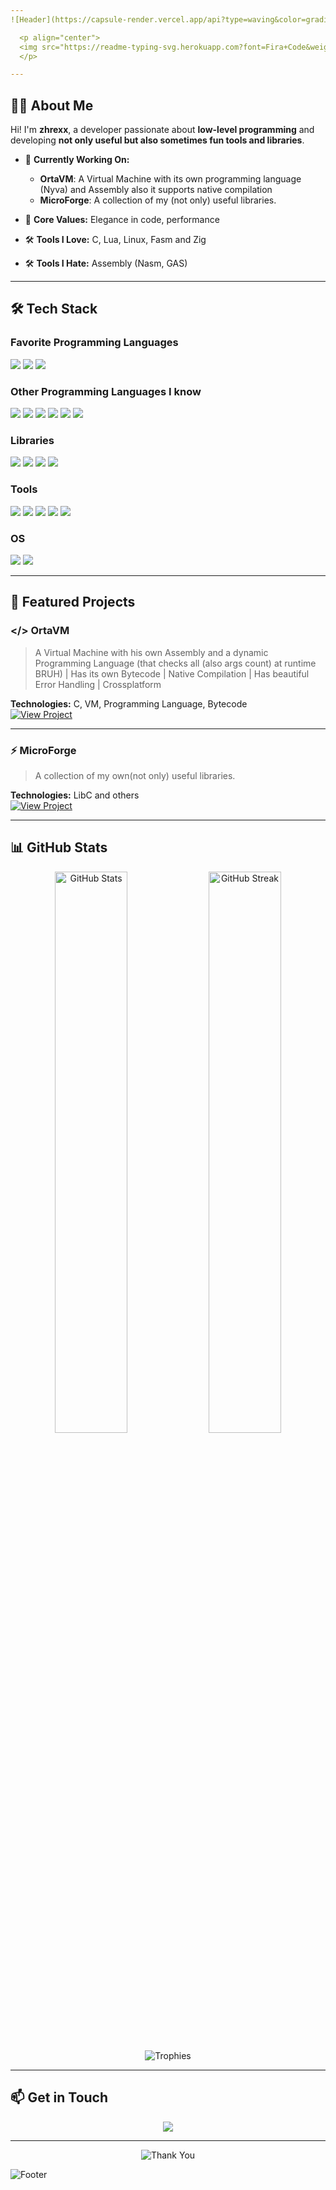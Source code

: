```yaml
---
![Header](https://capsule-render.vercel.app/api?type=waving&color=gradient&height=250&section=header&text=Welcome!&fontSize=60&fontColor=ffffff&animation=fadeIn&desc=Creative+Coder+%7C+Open-Source+Enthusiast&descAlignY=65&descAlign=50)

  <p align="center">
  <img src="https://readme-typing-svg.herokuapp.com?font=Fira+Code&weight=600&size=24&duration=4000&pause=800&color=F75C7E&center=true&vCenter=true&width=500&height=50&lines=Passionate+about+Innovation;Building+Custom+Solutions;Welcome+to+my+GitHub!" alt="Typing SVG">
  </p>

---
```


## 👨‍💻 About Me
Hi! I'm **zhrexx**, a developer passionate about **low-level programming** and developing **not only useful but also sometimes fun tools and libraries**.

- 🔧 **Currently Working On:**
  - **OrtaVM**: A Virtual Machine with its own programming language (Nyva) and Assembly also it supports native compilation
  - **MicroForge**: A collection of my (not only) useful libraries.

- 🌟 **Core Values:** Elegance in code, performance
- 🛠️ **Tools I Love:** C, Lua, Linux, Fasm and Zig
- 🛠️ **Tools I Hate:** Assembly (Nasm, GAS) 

---

## 🛠️ Tech Stack
### Favorite Programming Languages
<a href="https://en.wikipedia.org/wiki/C_(programming_language)"><img src="https://img.shields.io/badge/-C-00599C?style=for-the-badge&logo=c&logoColor=white" /></a>
<a href="https://en.wikipedia.org/wiki/Lua"><img src="https://img.shields.io/badge/-Lua-314572?style=for-the-badge&logo=lua&logoColor=white" /></a>
<a href="https://en.wikipedia.org/wiki/Zig"><img src="https://img.shields.io/badge/-Zig-760123?style=for-the-badge&logo=zig&logoColor=white" /></a>


### Other Programming Languages I know
<a href="https://en.wikipedia.org/wiki/Rust_(programming_language)"><img src="https://img.shields.io/badge/-Rust-000000?style=for-the-badge&logo=rust&logoColor=white" /></a>
<a href="https://en.wikipedia.org/wiki/Python_(programming_language)"><img src="https://img.shields.io/badge/-Python-3776AB?style=for-the-badge&logo=python&logoColor=white" /></a>
<a href="https://en.wikipedia.org/wiki/JavaScript"><img src="https://img.shields.io/badge/-Web-02599C?style=for-the-badge&logo=javascript&logoColor=white" /></a>
<a href="https://en.wikipedia.org/wiki/R_(programming_language)"><img src="https://img.shields.io/badge/-R-276DC3?style=for-the-badge&logo=r&logoColor=white" /></a>
<a href="https://en.wikipedia.org/wiki/Bash_(Unix_shell)"><img src="https://img.shields.io/badge/-Bash-4EAA25?style=for-the-badge&logo=gnu-bash&logoColor=white" /></a>
<a href="https://en.wikipedia.org/wiki/Assembly_language"><img src="https://img.shields.io/badge/-Assembly-6E4C13?style=for-the-badge&logoColor=white" /></a>

### Libraries
<a href="https://en.wikipedia.org/wiki/GNU_C_Library"><img src="https://img.shields.io/badge/-libc-00599C?style=for-the-badge&logo=c&logoColor=white" /></a>
<a href="https://en.wikipedia.org/wiki/GTK#GTK_4"><img src="https://img.shields.io/badge/-GTK4-0A6E4F?style=for-the-badge&logo=gnome&logoColor=white" /></a>
<a href="https://en.wikipedia.org/wiki/libcurl"><img src="https://img.shields.io/badge/-libcurl-52A1A1?style=for-the-badge&logo=curl&logoColor=white" /></a>
<a href="https://en.wikipedia.org/wiki/tcc"><img src="https://img.shields.io/badge/-libtcc-52A1A1?style=for-the-badge&logo=tcc&logoColor=white" /></a>


### Tools
<a href="https://en.wikipedia.org/wiki/DNF_(software)"><img src="https://img.shields.io/badge/-DNF5-2C3E50?style=for-the-badge&logo=fedora&logoColor=white" /></a>
<a href="https://en.wikipedia.org/wiki/GDB"><img src="https://img.shields.io/badge/-gdb-007ACC?style=for-the-badge&logo=gnu&logoColor=white" /></a>
<a href="https://en.wikipedia.org/wiki/Valgrind"><img src="https://img.shields.io/badge/-valgrind-4E9A06?style=for-the-badge&logo=linux&logoColor=white" /></a>
<a href="https://en.wikipedia.org/wiki/Xxd"><img src="https://img.shields.io/badge/-xxd-DD4C35?style=for-the-badge&logo=linux&logoColor=white" /></a>
<a href="https://en.wikipedia.org/wiki/LuaRocks"><img src="https://img.shields.io/badge/-LuaRocks-2C2D72?style=for-the-badge&logo=lua&logoColor=white" /></a>


### OS
<a href="https://en.wikipedia.org/wiki/Fedora_(operating_system)"><img src="https://img.shields.io/badge/-Fedora_41-294172?style=for-the-badge&logo=fedora&logoColor=white" /></a>
<a href="https://en.wikipedia.org/wiki/Linux_kernel"><img src="https://img.shields.io/badge/-Linux_6.12.10--200.x86__64-FCC624?style=for-the-badge&logo=linux&logoColor=black" /></a>

---

## 🚀 Featured Projects

### </> **OrtaVM**
> A Virtual Machine with his own Assembly and a dynamic Programming Language (that checks all (also args count) at runtime BRUH)
> | Has its own Bytecode | Native Compilation | Has beautiful Error Handling | Crossplatform

**Technologies:** C, VM, Programming Language, Bytecode  
[![View Project](https://img.shields.io/badge/View-Repository-blue?style=for-the-badge)](https://github.com/zhrexx/OrtaVM)

---

### ⚡ **MicroForge**
> A collection of my own(not only) useful libraries.

**Technologies:** LibC and others  
[![View Project](https://img.shields.io/badge/View-Repository-blue?style=for-the-badge)](https://github.com/zhrexx/MicroForge)

---

## 📊 GitHub Stats
<p align="center">
  <img src="https://github-readme-stats.vercel.app/api?username=zhrexx&show_icons=true&theme=radical" alt="GitHub Stats" width="48%">
  <img src="https://github-readme-streak-stats.herokuapp.com/?user=zhrexx&theme=radical" alt="GitHub Streak" width="48%">
</p>

<p align="center">
  <img src="https://github-profile-trophy.vercel.app/?username=zhrexx&theme=radical&column=7&margin-w=15&margin-h=15" alt="Trophies">
</p>

---

## 📫 Get in Touch
<p align="center">
  <a href="mailto:info@zhrxxgroup.com">
    <img src="https://img.shields.io/badge/-Email-D14836?style=for-the-badge&logo=email&logoColor=white">
  </a>
</p>

---

<p align="center">
  <img src="https://readme-typing-svg.herokuapp.com?font=Fira+Code&weight=600&size=20&duration=3000&pause=500&color=58A6FF&center=true&width=600&lines=Thank+you+for+visiting!;Let's+collaborate+and+build+amazing+projects!" alt="Thank You">
</p>

![Footer](https://capsule-render.vercel.app/api?type=waving&color=gradient&height=150&section=footer)

